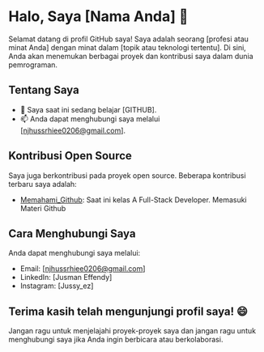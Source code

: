 # Halo, Saya [Nama Anda] 👋

Selamat datang di profil GitHub saya! Saya adalah seorang [profesi atau minat Anda] dengan minat dalam [topik atau teknologi tertentu]. Di sini, Anda akan menemukan berbagai proyek dan kontribusi saya dalam dunia pemrograman.

## Tentang Saya

- 🌱 Saya saat ini sedang belajar [GITHUB].
- 📫 Anda dapat menghubungi saya melalui [njhussrhiee0206@gmail.com].


## Kontribusi Open Source

Saya juga berkontribusi pada proyek open source. Beberapa kontribusi terbaru saya adalah:

- [Memahami_Github](https://github.com/JusmanEfendy): Saat ini kelas A Full-Stack Developer. Memasuki Materi Github


## Cara Menghubungi Saya

Anda dapat menghubungi saya melalui:

- Email: [njhussrhiee0206@gmail.com]
- LinkedIn: [Jusman Effendy]
- Instagram: [Jussy_ez]

## Terima kasih telah mengunjungi profil saya! 😄

Jangan ragu untuk menjelajahi proyek-proyek saya dan jangan ragu untuk menghubungi saya jika Anda ingin berbicara atau berkolaborasi.
